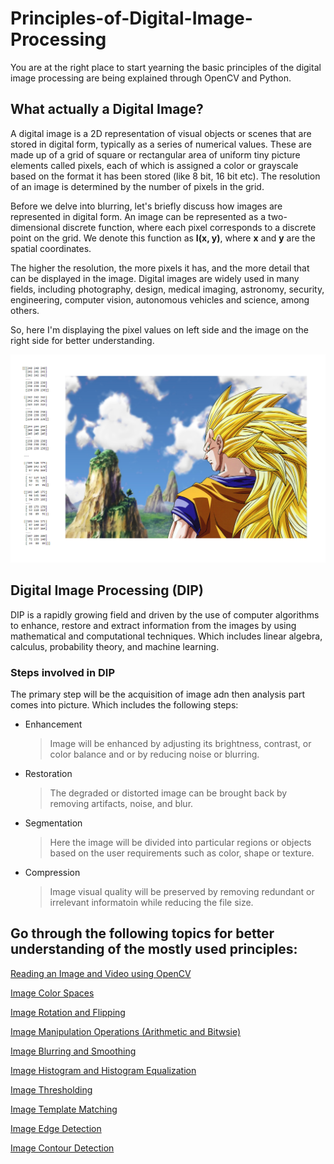# Principles-of-Digital-Image-Processing
You are at the right place to start yearning the basic principles of the digital image processing are being explained through OpenCV and Python. 

## What actually a Digital Image?

A digital image is a 2D representation of visual objects or scenes that are stored in digital form, typically as a series of numerical values. These are made up of a grid of square or rectangular area of uniform tiny picture elements called pixels, each of which is assigned a color or grayscale based on the format it has been stored (like 8 bit, 16 bit etc). The resolution of an image is determined by the number of pixels in the grid. 

Before we delve into blurring, let's briefly discuss how images are represented in digital form. An image can be represented as a two-dimensional discrete function, where each pixel corresponds to a discrete point on the grid. We denote this function as **I(x, y)**, where **x** and **y** are the spatial coordinates.

The higher the resolution, the more pixels it has, and the more detail that can be displayed in the image. Digital images are widely used in many fields, including photography, design, medical imaging, astronomy, security, engineering, computer vision, autonomous vehicles and science, among others. 

So, here I'm displaying the pixel values on left side and the image on the right side for better understanding.

![alt text](https://github.com/ImRoke/Principles-of-Digital-Image-Processing/blob/main/DIP-Images/DIP2.png)

## Digital Image Processing (DIP)

DIP is a rapidly growing field and driven by the use of computer algorithms to enhance, restore and extract information from the images by using mathematical and computational techniques. Which includes linear algebra, calculus, probability theory, and machine learning. 

### Steps involved in DIP

The primary step will be the acquisition of image adn then analysis part comes into picture. Which includes the following steps:

  * Enhancement
    > Image will be enhanced by adjusting its brightness, contrast, or color balance and or by reducing noise or blurring.

  * Restoration
     > The degraded or distorted image can be brought back by removing artifacts, noise, and blur.

  * Segmentation
     > Here the image will be divided into particular regions or objects based on the user requirements such as color, shape or texture.

  * Compression
     > Image visual quality will be preserved by removing redundant or irrelevant informatoin while reducing the file size.

## Go through the following topics for better understanding of the mostly used principles:

[Reading an Image and Video using OpenCV](https://github.com/ImRoke/Principles-of-Digital-Image-Processing-with-OpenCV-Python/tree/main/Read-Write-Image-Video)

[Image Color Spaces](https://github.com/ImRoke/Principles-of-Digital-Image-Processing-with-OpenCV-Python/tree/main/ImageColorSpaces)

[Image Rotation and Flipping](https://github.com/ImRoke/Principles-of-Digital-Image-Processing-with-OpenCV-Python/tree/main/ImageRotateFlip)

[Image Manipulation Operations (Arithmetic and Bitwsie)](https://github.com/ImRoke/Principles-of-Digital-Image-Processing-with-OpenCV-Python/tree/main/ImageArithmeticBitwiseOperations)

[Image Blurring and Smoothing](https://github.com/ImRoke/Principles-of-Digital-Image-Processing-with-OpenCV-Python/tree/main/ImageBlurring)

[Image Histogram and Histogram Equalization](https://github.com/ImRoke/Principles-of-Digital-Image-Processing-with-OpenCV-Python/tree/main/ImageHistogram)

[Image Thresholding](https://github.com/ImRoke/Principles-of-Digital-Image-Processing-with-OpenCV-Python/tree/main/ImageThresholding)

[Image Template Matching](https://github.com/ImRoke/Principles-of-Digital-Image-Processing-with-OpenCV-Python/tree/main/ImageTemplateMatching)

[Image Edge Detection](https://github.com/ImRoke/Principles-of-Digital-Image-Processing-with-OpenCV-Python/tree/main/ImageEdgeDetection)

[Image Contour Detection](https://github.com/ImRoke/Principles-of-Digital-Image-Processing-with-OpenCV-Python/tree/main/ImageContourDetection)





